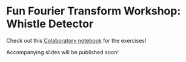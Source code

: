 # Fun Fourier Transform Workshop: Whistle Detector

Check out this [Colaboratory notebook](https://colab.research.google.com/drive/1wEKM7zLxhBYGloXkbbagNMRmYyjXWHzN) for the exercises!

Accompanying slides will be published soon!
